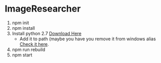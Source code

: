 # ImageResearcher

1. npm init
2. npm install
3. Install python 2.7 [Download Here](https://www.python.org/downloads/release/python-2717/)
    - Add it to path (maybe you have you remove it from windows alias [Check it here](https://superuser.com/a/1461471).
4. npm run rebuild
5. npm start
